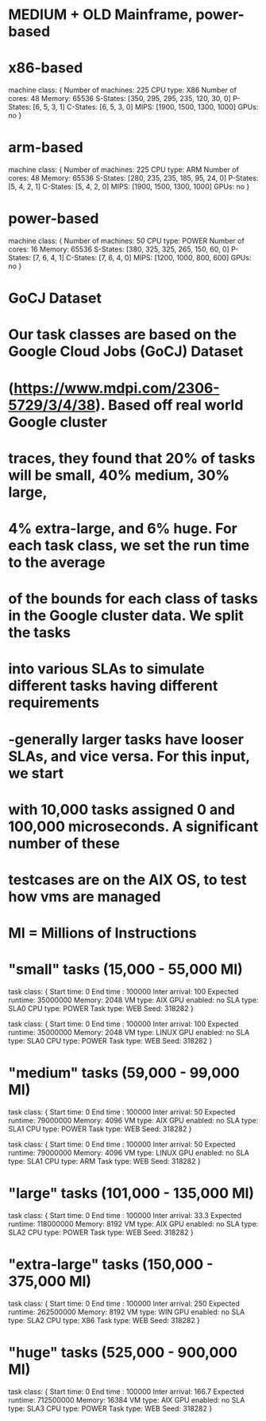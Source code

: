 # MEDIUM + OLD Mainframe, power-based

# x86-based
machine class:
{
        Number of machines: 225
        CPU type: X86
        Number of cores: 48
        Memory: 65536
        S-States: [350, 295, 295, 235, 120, 30, 0]
        P-States: [6, 5, 3, 1]
        C-States: [6, 5, 3, 0]
        MIPS: [1900, 1500, 1300, 1000]
        GPUs: no
}

# arm-based
machine class:
{
        Number of machines: 225
        CPU type: ARM
        Number of cores: 48
        Memory: 65536
        S-States: [280, 235, 235, 185, 95, 24, 0]
        P-States: [5, 4, 2, 1]
        C-States: [5, 4, 2, 0]
        MIPS: [1900, 1500, 1300, 1000]
        GPUs: no
}

# power-based
machine class:
{
        Number of machines: 50
        CPU type: POWER
        Number of cores: 16
        Memory: 65536
        S-States: [380, 325, 325, 265, 150, 60, 0]
        P-States: [7, 6, 4, 1]
        C-States: [7, 6, 4, 0]
        MIPS: [1200, 1000, 800, 600]
        GPUs: no
}

# GoCJ Dataset

# Our task classes are based on the Google Cloud Jobs (GoCJ) Dataset 
# (https://www.mdpi.com/2306-5729/3/4/38). Based off real world Google cluster 
# traces, they found that 20% of tasks will be small, 40% medium, 30% large, 
# 4% extra-large, and 6% huge. For each task class, we set the run time to the average
# of the bounds for each class of tasks in the Google cluster data. We split the tasks 
# into various SLAs to simulate different tasks having different requirements
# -generally larger tasks have looser SLAs, and vice versa. For this input, we start
# with 10,000 tasks assigned 0 and 100,000 microseconds. A significant number of these 
# testcases are on the AIX OS, to test how vms are managed

# MI = Millions of Instructions
# "small" tasks (15,000 - 55,000 MI)
task class:
{
        Start time: 0
        End time : 100000
        Inter arrival: 100
        Expected runtime: 35000000
        Memory: 2048
        VM type: AIX
        GPU enabled: no
        SLA type: SLA0
        CPU type: POWER
        Task type: WEB
        Seed: 318282
}

task class:
{
        Start time: 0
        End time : 100000
        Inter arrival: 100
        Expected runtime: 35000000
        Memory: 2048
        VM type: LINUX
        GPU enabled: no
        SLA type: SLA0
        CPU type: POWER
        Task type: WEB
        Seed: 318282
}

# "medium" tasks (59,000 - 99,000 MI)
task class:
{
        Start time: 0
        End time : 100000
        Inter arrival: 50
        Expected runtime: 79000000
        Memory: 4096
        VM type: AIX
        GPU enabled: no
        SLA type: SLA1
        CPU type: POWER
        Task type: WEB
        Seed: 318282
}

task class:
{
        Start time: 0
        End time : 100000
        Inter arrival: 50
        Expected runtime: 79000000
        Memory: 4096
        VM type: LINUX
        GPU enabled: no
        SLA type: SLA1
        CPU type: ARM
        Task type: WEB
        Seed: 318282
}

# "large" tasks (101,000 - 135,000 MI)
task class:
{
        Start time: 0
        End time : 100000
        Inter arrival: 33.3
        Expected runtime: 118000000
        Memory: 8192
        VM type: AIX
        GPU enabled: no
        SLA type: SLA2
        CPU type: POWER
        Task type: WEB
        Seed: 318282
}

# "extra-large" tasks (150,000 - 375,000 MI)
task class:
{
        Start time: 0
        End time : 100000
        Inter arrival: 250
        Expected runtime: 262500000
        Memory: 8192
        VM type: WIN
        GPU enabled: no
        SLA type: SLA2
        CPU type: X86
        Task type: WEB
        Seed: 318282
}

# "huge" tasks (525,000 - 900,000 MI)
task class:
{
        Start time: 0
        End time : 100000
        Inter arrival: 166.7
        Expected runtime: 712500000
        Memory: 16384
        VM type: AIX
        GPU enabled: no
        SLA type: SLA3
        CPU type: POWER
        Task type: WEB
        Seed: 318282
}